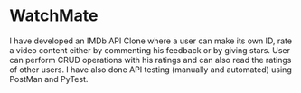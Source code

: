 # WatchMate
I have developed an IMDb API Clone where a user can make its own ID, rate a video content
either by commenting his feedback or by giving stars. User can perform CRUD operations
with his ratings and can also read the ratings of other users. I have also done API testing
(manually and automated) using PostMan and PyTest.

